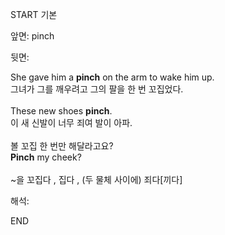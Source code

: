START
기본

앞면:
pinch


뒷면:
<div>She gave him a <strong>pinch</strong> on the arm to wake him up. </div><div><div>그녀가 그를 깨우려고 그의 팔을 한 번 꼬집었다.</div></div><div><br></div><div><div>These new shoes <strong>pinch</strong>. </div><div><div>이 새 신발이 너무 죄여 발이 아파.</div></div></div><div><br></div><div><div><div>볼 꼬집 한 번만 해달라고요?</div></div><div><div><strong>Pinch</strong> my cheek?</div></div></div><div><br></div><div>~을 꼬집다 , 집다 , (두 물체 사이에) 죄다[끼다]</div>


해석:

END